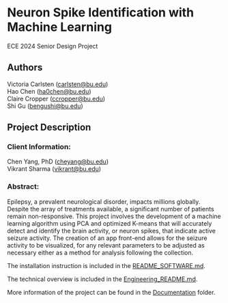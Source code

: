 # Neuron Spike Identification with Machine Learning

ECE 2024 Senior Design Project

## Authors
Victoria Carlsten (carlsten@bu.edu)\
Hao Chen (ha0chen@bu.edu)\
Claire Cropper (ccropper@bu.edu)\
Shi Gu (bengushi@bu.edu)

## Project Description 
### Client Information:
Chen Yang, PhD (cheyang@bu.edu)\
Vikrant Sharma (vikrant@bu.edu)

### Abstract:
Epilepsy, a prevalent neurological disorder, impacts millions globally. Despite the array of treatments available, a significant number of patients remain non-responsive. This project involves the development of a machine learning algorithm using PCA and optimized K-means that will accurately detect and identify the brain activity, or neuron spikes, that indicate active seizure activity. The creation of an app front-end allows for the seizure activity to be visualized, for any relevant parameters to be adjusted as necessary either as a method for analysis following the collection.

The installation instruction is included in the [README_SOFTWARE.md](Documentation/README_SOFTWARE.md).

The technical overview is included in the [Engineering_README.md](Documentation/Engineering_README.md).

More information of the project can be found in the [Documentation](Documentation) folder.
